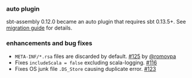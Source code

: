   [116]: https://github.com/sbt/sbt-assembly/issues/116
  [125]: https://github.com/sbt/sbt-assembly/pull/125
  [123]: https://github.com/sbt/sbt-assembly/issues/123
  [@romovpa]: https://github.com/romovpa

### auto plugin

sbt-assembly 0.12.0 became an auto plugin that requires sbt 0.13.5+.
See [migration guide](https://github.com/sbt/sbt-assembly/blob/master/Migration.md) for details.

### enhancements and bug fixes

- `META-INF/*.rsa` files are discarded by default. [#125][125] by [@romovpa][@romovpa]
- Fixes `includeScala = false` excluding scala-logging. [#116][116]
- Fixes OS junk file `.DS_Store` causing duplicate error. [#123][123]
